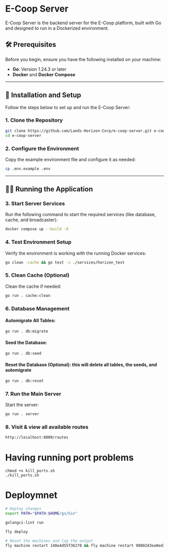 # E-Coop Server

E-Coop Server is the backend server for the E-Coop platform, built with Go and designed to run in a Dockerized environment.

## 🛠 Prerequisites

Before you begin, ensure you have the following installed on your machine:

- **Go**: Version 1.24.3 or later
- **Docker** and **Docker Compose**

---

## 🚀 Installation and Setup

Follow the steps below to set up and run the E-Coop Server:

### 1. Clone the Repository

```bash
git clone https://github.com/Lands-Horizon-Corp/e-coop-server.git e-coop-server
cd e-coop-server
```

### 2. Configure the Environment

Copy the example environment file and configure it as needed:

```bash
cp .env.example .env
```

---

## 🧑‍💻 Running the Application

### 3. Start Server Services

Run the following command to start the required services (like database, cache, and broadcaster):

```bash
docker compose up --build -d
```

### 4. Test Environment Setup

Verify the environment is working with the running Docker services:

```bash
go clean -cache && go test -v ./services/horizon_test
```

### 5. Clean Cache (Optional)

Clean the cache if needed:

```bash
go run . cache:clean
```

### 6. Database Management

#### Automigrate All Tables:

```bash
go run . db:migrate
```

#### Seed the Database:

```bash
go run . db:seed
```

#### Reset the Database (Optional): this will delete all tables, the seeds, and automigrate

```bash
go run . db:reset
```

### 7. Run the Main Server

Start the server:

```bash
go run . server
```

### 8. Visit & view all available routes

```
http://localhost:8000/routes
```

# Having running port problems

```bashF
chmod +x kill_ports.sh
./kill_ports.sh
```

# Deploymnet

```bash
# Deploy changes
export PATH="$PATH:$HOME/go/bin"

golangci-lint run

fly deploy

# Reset the machines and log the output
fly machine restart 148e4d55f36278 && fly machine restart 90802d3ea0ed38; fly logs
```
